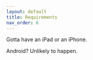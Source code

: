 ```yaml
---
layout: default
title: Requirements
nav_order: 6
---
```

Gotta have an iPad or an iPhone. 

Android? Unlikely to happen.